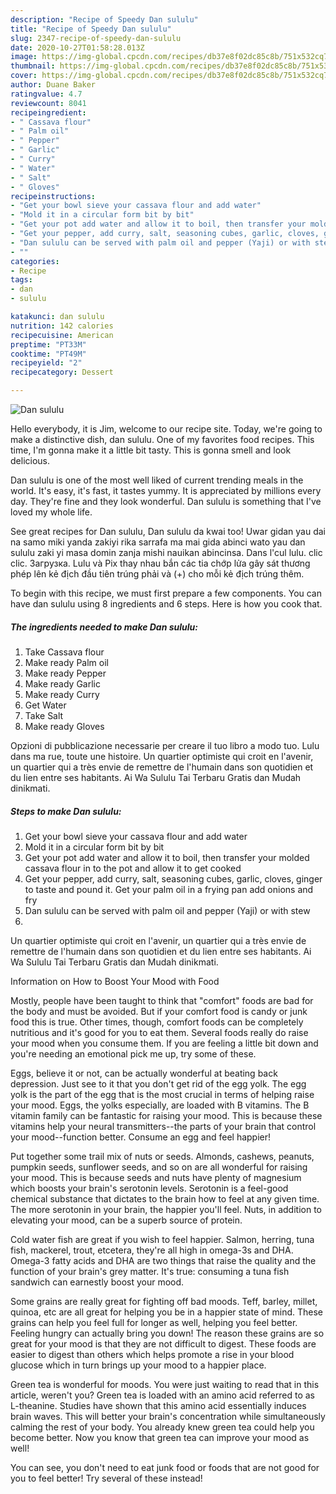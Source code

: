 ```yaml
---
description: "Recipe of Speedy Dan sululu"
title: "Recipe of Speedy Dan sululu"
slug: 2347-recipe-of-speedy-dan-sululu
date: 2020-10-27T01:58:28.013Z
image: https://img-global.cpcdn.com/recipes/db37e8f02dc85c8b/751x532cq70/dan-sululu-recipe-main-photo.jpg
thumbnail: https://img-global.cpcdn.com/recipes/db37e8f02dc85c8b/751x532cq70/dan-sululu-recipe-main-photo.jpg
cover: https://img-global.cpcdn.com/recipes/db37e8f02dc85c8b/751x532cq70/dan-sululu-recipe-main-photo.jpg
author: Duane Baker
ratingvalue: 4.7
reviewcount: 8041
recipeingredient:
- " Cassava flour"
- " Palm oil"
- " Pepper"
- " Garlic"
- " Curry"
- " Water"
- " Salt"
- " Gloves"
recipeinstructions:
- "Get your bowl sieve your cassava flour and add water"
- "Mold it in a circular form bit by bit"
- "Get your pot add water and allow it to boil, then transfer your molded cassava flour in to the pot and allow it to get cooked"
- "Get your pepper, add curry, salt, seasoning cubes, garlic, cloves, ginger to taste and pound it. Get your palm oil in a frying pan add onions and fry"
- "Dan sululu can be served with palm oil and pepper (Yaji) or with stew"
- ""
categories:
- Recipe
tags:
- dan
- sululu

katakunci: dan sululu 
nutrition: 142 calories
recipecuisine: American
preptime: "PT33M"
cooktime: "PT49M"
recipeyield: "2"
recipecategory: Dessert

---
```



![Dan sululu](https://img-global.cpcdn.com/recipes/db37e8f02dc85c8b/751x532cq70/dan-sululu-recipe-main-photo.jpg)

Hello everybody, it is Jim, welcome to our recipe site. Today, we're going to make a distinctive dish, dan sululu. One of my favorites food recipes. This time, I'm gonna make it a little bit tasty. This is gonna smell and look delicious.

Dan sululu is one of the most well liked of current trending meals in the world. It's easy, it's fast, it tastes yummy. It is appreciated by millions every day. They're fine and they look wonderful. Dan sululu is something that I've loved my whole life.

See great recipes for Dan sululu, Dan sululu da kwai too! Uwar gidan yau dai na samo miki yanda zakiyi rika sarrafa ma mai gida abinci wato yau dan sululu zaki yi masa domin zanja mishi nauikan abincinsa. Dans l&#39;cul lulu. clic clic. Загрузка. Lulu và Pix thay nhau bắn các tia chớp lửa gây sát thương phép lên kẻ địch đầu tiên trúng phải và (+) cho mỗi kẻ địch trúng thêm.


To begin with this recipe, we must first prepare a few components. You can have dan sululu using 8 ingredients and 6 steps. Here is how you cook that.

<!--inarticleads1-->

##### The ingredients needed to make Dan sululu:

1. Take  Cassava flour
1. Make ready  Palm oil
1. Make ready  Pepper
1. Make ready  Garlic
1. Make ready  Curry
1. Get  Water
1. Take  Salt
1. Make ready  Gloves


Opzioni di pubblicazione necessarie per creare il tuo libro a modo tuo. Lulu dans ma rue, toute une histoire. Un quartier optimiste qui croit en l&#39;avenir, un quartier qui a très envie de remettre de l&#39;humain dans son quotidien et du lien entre ses habitants. Ai Wa Sululu Tai Terbaru Gratis dan Mudah dinikmati. 

<!--inarticleads2-->

##### Steps to make Dan sululu:

1. Get your bowl sieve your cassava flour and add water
1. Mold it in a circular form bit by bit
1. Get your pot add water and allow it to boil, then transfer your molded cassava flour in to the pot and allow it to get cooked
1. Get your pepper, add curry, salt, seasoning cubes, garlic, cloves, ginger to taste and pound it. Get your palm oil in a frying pan add onions and fry
1. Dan sululu can be served with palm oil and pepper (Yaji) or with stew
1. 


Un quartier optimiste qui croit en l&#39;avenir, un quartier qui a très envie de remettre de l&#39;humain dans son quotidien et du lien entre ses habitants. Ai Wa Sululu Tai Terbaru Gratis dan Mudah dinikmati. 

Information on How to Boost Your Mood with Food


Mostly, people have been taught to think that "comfort" foods are bad for the body and must be avoided. But if your comfort food is candy or junk food this is true. Other times, though, comfort foods can be completely nutritious and it's good for you to eat them. Several foods really do raise your mood when you consume them. If you are feeling a little bit down and you're needing an emotional pick me up, try some of these.

Eggs, believe it or not, can be actually wonderful at beating back depression. Just see to it that you don't get rid of the egg yolk. The egg yolk is the part of the egg that is the most crucial in terms of helping raise your mood. Eggs, the yolks especially, are loaded with B vitamins. The B vitamin family can be fantastic for raising your mood. This is because these vitamins help your neural transmitters--the parts of your brain that control your mood--function better. Consume an egg and feel happier!

Put together some trail mix of nuts or seeds. Almonds, cashews, peanuts, pumpkin seeds, sunflower seeds, and so on are all wonderful for raising your mood. This is because seeds and nuts have plenty of magnesium which boosts your brain's serotonin levels. Serotonin is a feel-good chemical substance that dictates to the brain how to feel at any given time. The more serotonin in your brain, the happier you'll feel. Nuts, in addition to elevating your mood, can be a superb source of protein.

Cold water fish are great if you wish to feel happier. Salmon, herring, tuna fish, mackerel, trout, etcetera, they're all high in omega-3s and DHA. Omega-3 fatty acids and DHA are two things that raise the quality and the function of your brain's grey matter. It's true: consuming a tuna fish sandwich can earnestly boost your mood. 

Some grains are really great for fighting off bad moods. Teff, barley, millet, quinoa, etc are all great for helping you be in a happier state of mind. These grains can help you feel full for longer as well, helping you feel better. Feeling hungry can actually bring you down! The reason these grains are so great for your mood is that they are not difficult to digest. These foods are easier to digest than others which helps promote a rise in your blood glucose which in turn brings up your mood to a happier place.

Green tea is wonderful for moods. You were just waiting to read that in this article, weren't you? Green tea is loaded with an amino acid referred to as L-theanine. Studies have shown that this amino acid essentially induces brain waves. This will better your brain's concentration while simultaneously calming the rest of your body. You already knew green tea could help you become better. Now you know that green tea can improve your mood as well!

You can see, you don't need to eat junk food or foods that are not good for you to feel better! Try several of these instead!

